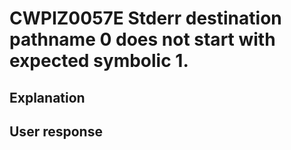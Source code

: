 # CWPIZ0057E Stderr destination pathname 0 does not start with expected symbolic 1.

## Explanation

## User response